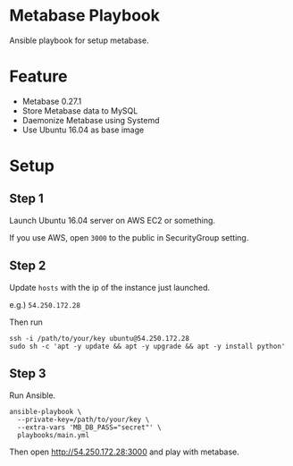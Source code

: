 # Metabase Playbook

Ansible playbook for setup metabase.

# Feature

- Metabase 0.27.1
- Store Metabase data to MySQL
- Daemonize Metabase using Systemd
- Use Ubuntu 16.04 as base image

# Setup

## Step 1

Launch Ubuntu 16.04 server on AWS EC2 or something.

If you use AWS, open `3000` to the public in SecurityGroup setting.

## Step 2

Update `hosts` with the ip of the instance just launched.

e.g.) `54.250.172.28`

Then run

```
ssh -i /path/to/your/key ubuntu@54.250.172.28
sudo sh -c 'apt -y update && apt -y upgrade && apt -y install python'
```

## Step 3

Run Ansible.

```
ansible-playbook \
  --private-key=/path/to/your/key \
  --extra-vars 'MB_DB_PASS="secret"' \
  playbooks/main.yml
```

Then open http://54.250.172.28:3000 and play with metabase.
